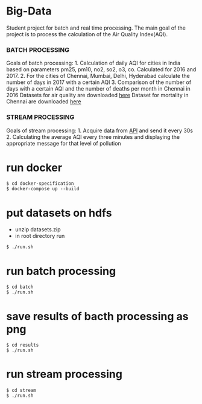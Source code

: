 # Big-Data
Student project for batch and real time processing. The main goal of the project is to process the calculation of the Air Quality Index(AQI).
### BATCH PROCESSING
  Goals of batch processing:
    1. Calculation of daily AQI for cities in India based on parameters pm25, pm10, no2, so2, o3, co. Calculated for 2016 and 2017.
    2. For the cities of Chennai, Mumbai, Delhi, Hyderabad calculate the number of days in 2017 with a certain AQI
    3. Comparison of the number of days with a certain AQI and the number of deaths per month in Chennai in 2016 
  Datasets for air quality are downloaded [here](https://www.kaggle.com/ruben99/air-pollution-dataset-india20162018?select=2018_india.csv)
  Dataset for mortality in Chennai are downloaded [here](https://www.kaggle.com/sujays/chennai-corporation-death-count-2011-to-june-2020)
### STREAM PROCESSING
  Goals of stream processing:
    1. Acquire data from [API](https://aqicn.org/api/) and send it every 30s
    2. Calculating the average AQI every three minutes and displaying the appropriate message for that level of pollution
# run docker
```
$ cd docker-specification
$ docker-compose up --build
```
# put datasets on hdfs
* unzip datasets.zip 
* in root directory run
```
$ ./run.sh
```
# run batch processing
```
$ cd batch
$ ./run.sh
```
# save results of bacth processing as png
```
$ cd results
$ ./run.sh
```
# run stream processing
```
$ cd stream
$ ./run.sh
```
